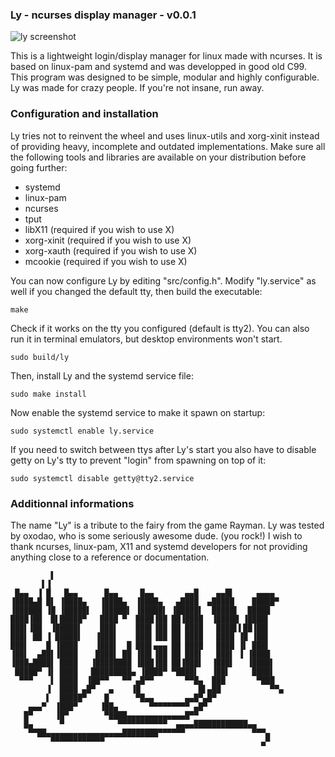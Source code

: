 ### Ly - ncurses display manager - v0.0.1

![ly screenshot](https://cloud.githubusercontent.com/assets/5473047/26368771/ef4aa91a-3ff2-11e7-8f3e-1b3e3ea67e49.png "ly on st")

This is a lightweight login/display manager for linux made with ncurses.
It is based on linux-pam and systemd and was developped in good old C99.
This program was designed to be simple, modular and highly configurable.
Ly was made for crazy people. If you're not insane, run away.

### Configuration and installation
Ly tries not to reinvent the wheel and uses linux-utils and xorg-xinit
instead of providing heavy, incomplete and outdated implementations.
Make sure all the following tools and libraries are available on your
distribution before going further:
- systemd
- linux-pam
- ncurses
- tput
- libX11 (required if you wish to use X)
- xorg-xinit (required if you wish to use X)
- xorg-xauth (required if you wish to use X)
- mcookie (required if you wish to use X)

You can now configure Ly by editing "src/config.h". Modify "ly.service"
as well if you changed the default tty, then build the executable:
```
make
```
Check if it works on the tty you configured (default is tty2). You can
also run it in terminal emulators, but desktop environments won't start.
```
sudo build/ly
```
Then, install Ly and the systemd service file:
```
sudo make install
```
Now enable the systemd service to make it spawn on startup:
```
sudo systemctl enable ly.service
```
If you need to switch between ttys after Ly's start you also have to
disable getty on Ly's tty to prevent "login" from spawning on top of it:
```
sudo systemctl disable getty@tty2.service
```

### Additionnal informations
The name "Ly" is a tribute to the fairy from the game Rayman.
Ly was tested by oxodao, who is some seriously awesome dude. (you rock!)
I wish to thank ncurses, linux-pam, X11 and systemd developers for not
providing anything close to a reference or documentation.

             ▌
           ▌▐
     █▄▄  ▐ █   █▄▄      █▄▄     █▄▄       ▄▄█    ▄▄█▌     ▄▄▄▄
    ▐████▄█ █▌ ▐████▄   ▐████▄  ▐████▄   ▄████  ▄█████    █████▀
    ▐██████ ▐█ ▐█████▌  ▐█████▌ ▐█████▌ ▐█████▌  █████▌  █████
    ████▐██  █▌█████▀   ████ ▀  ████▐██ ██▐████  ▐█████ ▐████▌
    ███▌▐██  ▐█████▌    ███▌    ███▌▐██ ██ ████   ████▌▌██▐██▌
    ███▌ ██ ▐ █████▌   ▐███▌    ███▌▐██ ██ ████   ████ ▐█ ▐██▌
    ███▌    █ ▐████    ▐███▌  █ ███▌▄▄▄ ██ ████   ████ ▐▌ ███▌
    ▐██▌  ▄██▌▐████    ████▌ ██ ▐██▌▐██ ██ ███▌   ███▌ ▐ ▐████
    ▐███▄████▌ ████   ▐████████ ▐███▐██ ██▐███▌  ▐███▌   ▐████▌
     █████▀ ▐▌ ████   █████████▄ ▐████▀ ▀████▌   ▐██▌     ████▌
      ▀▀▀    ▌ ████  ▐██▀▀   ▀▀ ▄█▀▀       ▀▀█▄  ███       ▀███
            ▐  ████ ▄█▀   ▄    ▐█             █▌▄██           ▀▀▄
            ▌  █████▀    █      ▀█▄▄       ▄▄█▀▄█▀
        ▄▄▄▀  ▐███▀     ▐██▄       ▀▀▀▀▀▀▀▀▀ ▄█▀
       █▀     ▐█▀        ▀████▄▄▄▄▄▄▄▄▄▄▄▄▄█▀▀
       █▄      ▀            ▀▀▀▀▀▀▀▀▀▀▀  ▄▄▄▄████████████▄▄
        ▀▀██▄▄▄▄▄▄▄▄▄▄▄▄▄▄▄▄▄████████▀▀▀▀▀▀               ▀▀▀▄
             ▀▀▀▀▀▀▀▀▀▀▀▀                                   ▄▀
